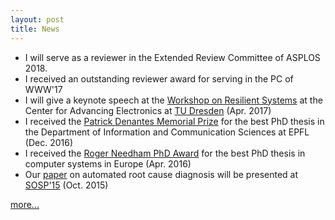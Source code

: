 ```yaml
---
layout: post
title: News
---
```


 * I will serve as a reviewer in the Extended Review Committee of ASPLOS 2018.
 * I received an outstanding reviewer award for serving in the PC of WWW'17
 * I will give a keynote speech at the [Workshop on Resilient Systems](https://cfaed.tu-dresden.de/research-program/resilience/workshop-on-resilient-systems/about) at the Center for Advancing Electronics at [TU Dresden](https://tu-dresden.de/?set_language=en) (Apr. 2017)
* I received the [Patrick Denantes Memorial Prize](http://research-office.epfl.ch/financements/internal-non-profit/distinctions/denantes) for the best PhD thesis in the Department of Information and Communication Sciences at EPFL (Dec. 2016)
* I received the [Roger Needham PhD Award](http://www.eurosys.org/awards/needham-award) for the best PhD thesis in computer systems in Europe (Apr. 2016)
* Our [paper](http://dslab.epfl.ch/pubs/gist.pdf) on automated root cause diagnosis will be presented at [SOSP'15](http://www.ssrc.ucsc.edu/sosp15/) (Oct. 2015)

<a href="{{ site.baseurl }}news">more...</a>